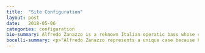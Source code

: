 ```yaml
---
title:  "Site Configuration"
layout: post
date:   2018-05-06
categories: configuration
bio-summary: Alfredo Zanazzo is a reknown Italian operatic bass whose career has taken him to the foremost opera theatres of Europe, America and Asia. He possesses a true and rich bass voice, reknown for its genuine, dark and powerful timbre.
bocelli-summary: <p>"Alfredo Zanazzo represents a unique case because he contradicts these classifications by possessing an extraordinary artistic personality as well as excellent teaching skills and expertise."</p><p><em>Andrea Bocelli, November 2014</em></p>
---
```

